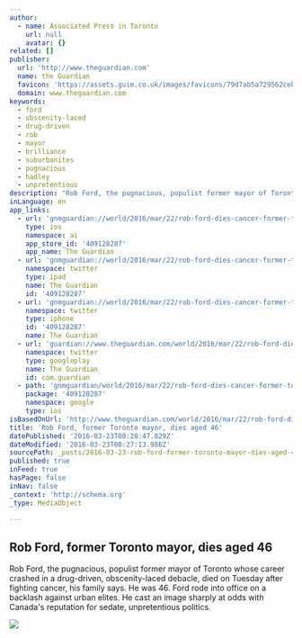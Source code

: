 ```yaml
---
author:
  - name: Associated Press in Toronto
    url: null
    avatar: {}
related: []
publisher:
  url: 'http://www.theguardian.com'
  name: the Guardian
  favicon: 'https://assets.guim.co.uk/images/favicons/79d7ab5a729562cebca9c6a13c324f0e/32x32.ico'
  domain: www.theguardian.com
keywords:
  - ford
  - obscenity-laced
  - drug-driven
  - rob
  - mayor
  - brilliance
  - suburbanites
  - pugnacious
  - hadley
  - unpretentious
description: "Rob Ford, the pugnacious, populist former mayor of Toronto whose career crashed in a drug-driven, obscenity-laced debacle, died on Tuesday after fighting cancer, his family says. He was 46. Ford rode into office on a backlash against urban elites. He cast an image sharply at odds with Canada's reputation for sedate, unpretentious politics."
inLanguage: en
app_links:
  - url: 'gnmguardian://world/2016/mar/22/rob-ford-dies-cancer-former-toronto-mayor?contenttype=Article&source=applinks'
    type: ios
    namespace: ai
    app_store_id: '409128287'
    app_name: The Guardian
  - url: 'gnmguardian://world/2016/mar/22/rob-ford-dies-cancer-former-toronto-mayor?contenttype=Article&source=twitter'
    namespace: twitter
    type: ipad
    name: The Guardian
    id: '409128287'
  - url: 'gnmguardian://world/2016/mar/22/rob-ford-dies-cancer-former-toronto-mayor?contenttype=Article&source=twitter'
    namespace: twitter
    type: iphone
    id: '409128287'
    name: The Guardian
  - url: 'guardian://www.theguardian.com/world/2016/mar/22/rob-ford-dies-cancer-former-toronto-mayor'
    namespace: twitter
    type: googleplay
    name: The Guardian
    id: com.guardian
  - path: 'gnmguardian/world/2016/mar/22/rob-ford-dies-cancer-former-toronto-mayor?contenttype=Article&source=google'
    package: '409128287'
    namespace: google
    type: ios
isBasedOnUrl: 'http://www.theguardian.com/world/2016/mar/22/rob-ford-dies-cancer-former-toronto-mayor'
title: 'Rob Ford, former Toronto mayor, dies aged 46'
datePublished: '2016-03-23T08:28:47.829Z'
dateModified: '2016-03-23T08:27:13.986Z'
sourcePath: _posts/2016-03-23-rob-ford-former-toronto-mayor-dies-aged-46.md
published: true
inFeed: true
hasPage: false
inNav: false
_context: 'http://schema.org'
_type: MediaObject

---
```

<article style=""><h1>Rob Ford, former Toronto mayor, dies aged 46</h1><p>Rob Ford, the pugnacious, populist former mayor of Toronto whose career crashed in a drug-driven, obscenity-laced debacle, died on Tuesday after fighting cancer, his family says. He was 46. Ford rode into office on a backlash against urban elites. He cast an image sharply at odds with Canada's reputation for sedate, unpretentious politics.</p><img src="https://i.guim.co.uk/img/media/0878bf7e74fa8857c567dc64d5d9022c0be494b2/0_0_3000_1800/master/3000.jpg?w=1200&amp;q=55&amp;auto=format&amp;usm=12&amp;fit=max&amp;s=897def2cd2ad06282469aa965f93e192" /></article>